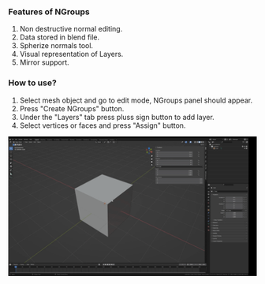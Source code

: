 ### Features of NGroups
1. Non destructive normal editing.
2. Data stored in blend file.
3. Spherize normals tool.
4. Visual representation of Layers.
5. Mirror support.

### How to use?
1. Select mesh object and go to edit mode, NGroups panel should appear.
2. Press "Create NGroups" button.
3. Under the "Layers" tab press pluss sign button to add layer.
4. Select vertices or faces and press "Assign" button.

![](HowToUse.gif)
